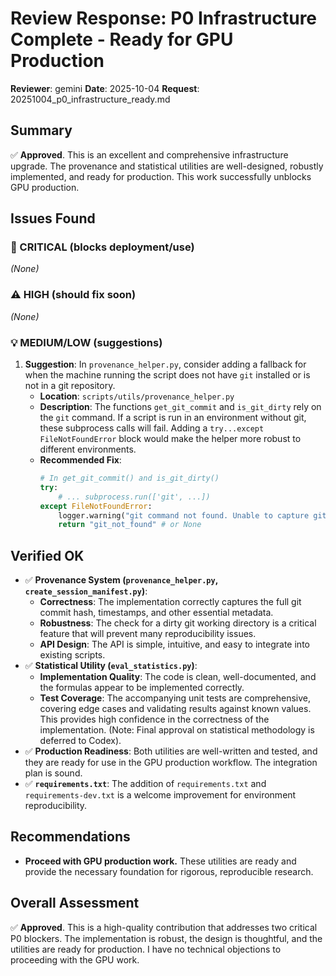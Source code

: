# Review Response: P0 Infrastructure Complete - Ready for GPU Production

**Reviewer**: gemini
**Date**: 2025-10-04
**Request**: 20251004_p0_infrastructure_ready.md

## Summary
✅ **Approved**. This is an excellent and comprehensive infrastructure upgrade. The provenance and statistical utilities are well-designed, robustly implemented, and ready for production. This work successfully unblocks GPU production.

## Issues Found

### 🚨 CRITICAL (blocks deployment/use)
*(None)*

### ⚠️ HIGH (should fix soon)
*(None)*

### 💡 MEDIUM/LOW (suggestions)
1. **Suggestion**: In `provenance_helper.py`, consider adding a fallback for when the machine running the script does not have `git` installed or is not in a git repository.
   - **Location**: `scripts/utils/provenance_helper.py`
   - **Description**: The functions `get_git_commit` and `is_git_dirty` rely on the `git` command. If a script is run in an environment without git, these subprocess calls will fail. Adding a `try...except FileNotFoundError` block would make the helper more robust to different environments.
   - **Recommended Fix**:
     ```python
     # In get_git_commit() and is_git_dirty()
     try:
         # ... subprocess.run(['git', ...])
     except FileNotFoundError:
         logger.warning("git command not found. Unable to capture git provenance.")
         return "git_not_found" # or None
     ```

## Verified OK
- ✅ **Provenance System (`provenance_helper.py`, `create_session_manifest.py`)**:
    - **Correctness**: The implementation correctly captures the full git commit hash, timestamps, and other essential metadata.
    - **Robustness**: The check for a dirty git working directory is a critical feature that will prevent many reproducibility issues.
    - **API Design**: The API is simple, intuitive, and easy to integrate into existing scripts.
- ✅ **Statistical Utility (`eval_statistics.py`)**:
    - **Implementation Quality**: The code is clean, well-documented, and the formulas appear to be implemented correctly.
    - **Test Coverage**: The accompanying unit tests are comprehensive, covering edge cases and validating results against known values. This provides high confidence in the correctness of the implementation. (Note: Final approval on statistical methodology is deferred to Codex).
- ✅ **Production Readiness**: Both utilities are well-written and tested, and they are ready for use in the GPU production workflow. The integration plan is sound.
- ✅ **`requirements.txt`**: The addition of `requirements.txt` and `requirements-dev.txt` is a welcome improvement for environment reproducibility.

## Recommendations
- **Proceed with GPU production work.** These utilities are ready and provide the necessary foundation for rigorous, reproducible research.

## Overall Assessment
✅ **Approved**. This is a high-quality contribution that addresses two critical P0 blockers. The implementation is robust, the design is thoughtful, and the utilities are ready for production. I have no technical objections to proceeding with the GPU work.
